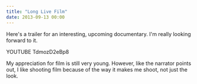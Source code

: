 ```yaml
---
title: "Long Live Film"
date: 2013-09-13 00:00
---
```


Here's a trailer for an interesting, upcoming documentary. I'm really looking forward to it.

YOUTUBE TdmozD2eBp8

My appreciation for film is still very young. However, like the narrator points out, I like shooting film because of the way it makes me shoot, not just the look.

<!-- more -->
